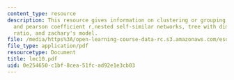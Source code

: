 ```yaml
---
content_type: resource
description: This resource gives information on clustering or grouping metrics, community-finding
  and pearson coefficient r,nested self-similar networks, tree with diminishing branching
  ratio, and zachary's model.
file: /media/https%3A/open-learning-course-data-rc.s3.amazonaws.com/esd-342-advanced-system-architecture-spring-2006/0e254650c1bf8cea51fcad92e1e3cb03_lec10.pdf
file_type: application/pdf
resourcetype: Document
title: lec10.pdf
uid: 0e254650-c1bf-8cea-51fc-ad92e1e3cb03
---
```

